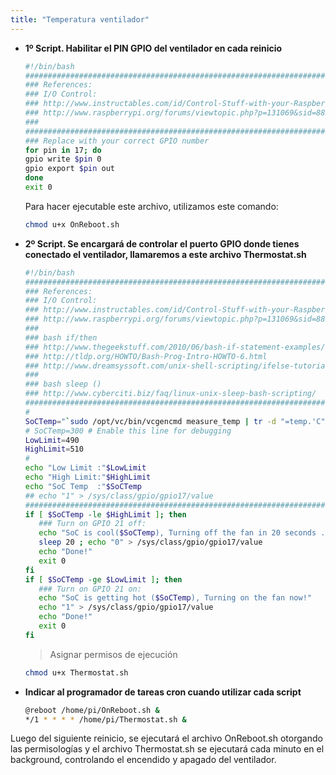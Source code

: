 ```yaml
---
title: "Temperatura ventilador"
---
```


- **1º Script. Habilitar el PIN GPIO del ventilador en cada reinicio**

  ```bash
  #!/bin/bash
  ###########################################################################
  ### References:
  ### I/O Control:
  ### http://www.instructables.com/id/Control-Stuff-with-your-Raspberry-Pi-GPIO/?ALLSTEPS
  ### http://www.raspberrypi.org/forums/viewtopic.php?p=131069&sid=88282aaa50634ad7db83c3965625c033#p131069
  ###
  ###########################################################################
  ### Replace with your correct GPIO number
  for pin in 17; do
  gpio write $pin 0
  gpio export $pin out
  done
  exit 0
  ```

  Para hacer ejecutable este archivo, utilizamos este comando:

  ```bash
  chmod u+x OnReboot.sh
  ```

- **2º Script. Se encargará de controlar el puerto GPIO donde tienes conectado el ventilador, llamaremos a este archivo Thermostat.sh**

  ```bash
  #!/bin/bash
  ###########################################################################
  ### References:
  ### I/O Control:
  ### http://www.instructables.com/id/Control-Stuff-with-your-Raspberry-Pi-GPIO/?ALLSTEPS
  ### http://www.raspberrypi.org/forums/viewtopic.php?p=131069&sid=88282aaa50634ad7db83c3965625c033#p131069
  ###
  ### bash if/then
  ### http://www.thegeekstuff.com/2010/06/bash-if-statement-examples/
  ### http://tldp.org/HOWTO/Bash-Prog-Intro-HOWTO-6.html
  ### http://www.dreamsyssoft.com/unix-shell-scripting/ifelse-tutorial.php
  ###
  ### bash sleep ()
  ### http://www.cyberciti.biz/faq/linux-unix-sleep-bash-scripting/
  ###########################################################################
  #
  SoCTemp="`sudo /opt/vc/bin/vcgencmd measure_temp | tr -d "=temp.'C"`"
  # SoCTemp=300 # Enable this line for debugging
  LowLimit=490
  HighLimit=510
  #
  echo "Low Limit :"$LowLimit
  echo "High Limit:"$HighLimit
  echo "SoC Temp  :"$SoCTemp
  ## echo "1" > /sys/class/gpio/gpio17/value
  ###########################################################################
  if [ $SoCTemp -le $HighLimit ]; then
     ### Turn on GPIO 21 off:
     echo "SoC is cool($SoCTemp), Turning off the fan in 20 seconds ..."
     sleep 20 ; echo "0" > /sys/class/gpio/gpio17/value
     echo "Done!"
     exit 0
  fi
  if [ $SoCTemp -ge $LowLimit ]; then
     ### Turn on GPIO 21 on:
     echo "SoC is getting hot ($SoCTemp), Turning on the fan now!"
     echo "1" > /sys/class/gpio/gpio17/value
     echo "Done!"
     exit 0
  fi
  ```

  > Asignar permisos de ejecución

  ```bash
  chmod u+x Thermostat.sh
  ```

- **Indicar al programador de tareas cron cuando utilizar cada script**

  ```bash
  @reboot /home/pi/OnReboot.sh &
  */1 * * * * /home/pi/Thermostat.sh &
  ```

Luego del siguiente reinicio, se ejecutará el archivo OnReboot.sh otorgando las permisologías y el archivo Thermostat.sh se ejecutará cada minuto en el background, controlando el encendido y apagado del ventilador.
